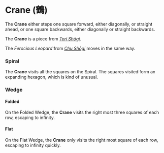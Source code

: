 # Crane (&#x9db4;)

The **Crane** either steps one square forward, either diagonally,
or straight ahead, or one square backwards, either diagonally
or straight backwards.

The **Crane** is a piece from [*Tori Sh&#x14d;gi*](#wiki:Tori_Shogi).

The *Ferocious Leopard* from [*Chu Sh&#x14d;gi*](#wiki:Chu_Shogi)
moves in the same way.

### Spiral

The **Crane** visits all the squares on the Spiral. The squares visited
form an expanding hexagon, which is kind of unusual.

### Wedge

#### Folded

On the Folded Wedge, the **Crane** visits the right most three squares
of each row, escaping to infinity.

#### Flat

On the Flat Wedge, the **Crane** only visits the right most square
of each row, escaping to infinity quickly.
